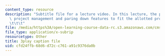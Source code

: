 ```yaml
---
content_type: resource
description: "Subtitle file for a lecture video. In this lecture, the professors discuss\
  \ project management and paring down features to fit the allotted project timeframe.\t\
  \t\t\t"
file: /media/https%3A/open-learning-course-data-rc.s3.amazonaws.com/cms-611j-creating-video-games-fall-2014/cfd24ffb68d6d72cc761a91c9376da0b_Ya8wC2rNQK0.srt
file_type: application/x-subrip
resourcetype: Other
title: 3play caption file
uid: cfd24ffb-68d6-d72c-c761-a91c9376da0b
---
```

